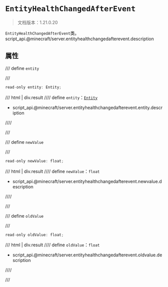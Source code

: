 # `EntityHealthChangedAfterEvent`

> 文档版本：1.21.0.20

`EntityHealthChangedAfterEvent`类。script_api.@minecraft/server.entityhealthchangedafterevent.description

## 属性

/// define
`entity`


///

```js
read-only entity: Entity;
```

/// html | div.result
//// define
`entity`：[`Entity`](./entity.md)

- script_api.@minecraft/server.entityhealthchangedafterevent.entity.description


////

///


/// define
`newValue`


///

```js
read-only newValue: float;
```

/// html | div.result
//// define
`newValue`：`float`

- script_api.@minecraft/server.entityhealthchangedafterevent.newvalue.description


////

///


/// define
`oldValue`


///

```js
read-only oldValue: float;
```

/// html | div.result
//// define
`oldValue`：`float`

- script_api.@minecraft/server.entityhealthchangedafterevent.oldvalue.description


////

///

